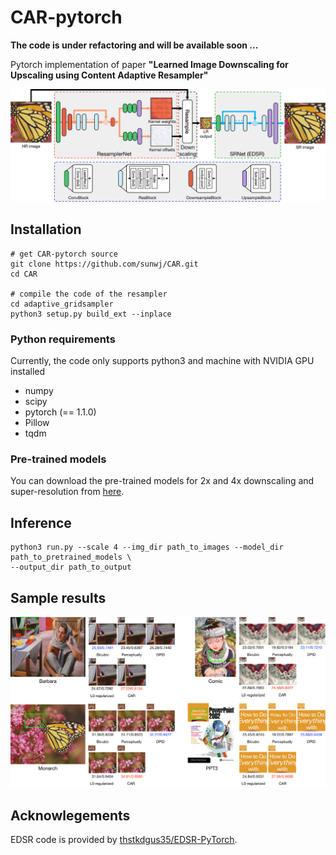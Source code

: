 # CAR-pytorch
**The code is under refactoring and will be available soon ...**

Pytorch implementation of paper **"Learned Image Downscaling for Upscaling using Content Adaptive Resampler"**

![](figs/overview.png)

## Installation

	# get CAR-pytorch source
	git clone https://github.com/sunwj/CAR.git
	cd CAR
	
	# compile the code of the resampler
	cd adaptive_gridsampler
	python3 setup.py build_ext --inplace

### Python requirements
Currently, the code only supports python3 and machine with NVIDIA GPU installed

* numpy
* scipy
* pytorch (== 1.1.0)
* Pillow
* tqdm

### Pre-trained models
You can download the pre-trained models for 2x and 4x downscaling and super-resolution from [here](https://xxxx).

## Inference
	python3 run.py --scale 4 --img_dir path_to_images --model_dir path_to_pretrained_models \
	--output_dir path_to_output

## Sample results
![](figs/qualitative.png)

## Acknowlegements
EDSR code is provided by [thstkdgus35/EDSR-PyTorch](https://github.com/thstkdgus35/EDSR-PyTorch).
